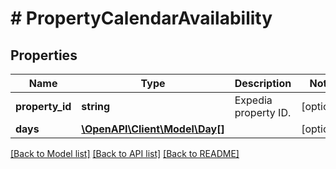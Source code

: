 # # PropertyCalendarAvailability

## Properties

Name | Type | Description | Notes
------------ | ------------- | ------------- | -------------
**property_id** | **string** | Expedia property ID. | [optional]
**days** | [**\OpenAPI\Client\Model\Day[]**](Day.md) |  | [optional]

[[Back to Model list]](../../README.md#models) [[Back to API list]](../../README.md#endpoints) [[Back to README]](../../README.md)
